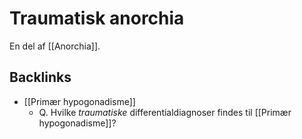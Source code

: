 # Traumatisk anorchia
En del af [[Anorchia]].

## Backlinks
* [[Primær hypogonadisme]]
	* Q. Hvilke *traumatiske* differentialdiagnoser findes til [[Primær hypogonadisme]]?

<!-- {BearID:7E4F47E8-F6A4-48E5-AAA3-D17188702B5A-21575-00002AEDACD35888} -->
